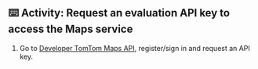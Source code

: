 ## :keyboard: Activity: Request an evaluation API key to access the Maps service

1. Go to [Developer TomTom Maps API](https://developer.tomtom.com/maps-api#getting-started), register/sign in and request an API key.
